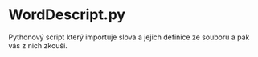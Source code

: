 # WordDescript.py
Pythonový script který importuje slova a jejich definice ze souboru a pak vás z nich zkouší.
